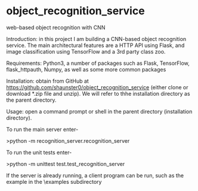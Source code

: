 # object_recognition_service
web-based object recognition with CNN

Introduction: in this project I am building a CNN-based object recognition service. The main architectural features are a HTTP API using Flask, and image classification using TensorFlow and a 3rd party class zoo.

Requirements: Python3, a number of packages such as Flask, TensorFlow, flask\_httpauth, Numpy, as well as some more common packages

Installation: obtain from GitHub at https://github.com/shaunster0/object_recognition_service (either clone or download \*.zip file and unzip). We will refer to thhe installation directory as the parent directory.

Usage: open a command prompt or shell in the parent directory (installation directory).

To run the main server enter-

\>python -m recognition\_server.recognition\_server

To run the unit tests enter-

\>python -m unittest test.test\_recognition\_server

If the server is already running, a client program can be run, such as the example in the \examples subdirectory

